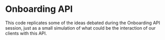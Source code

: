 # Onboarding API

This code replicates some of the ideas debated during the Onboarding API session, just as a small simulation of what could be the interaction of our clients with this API.
